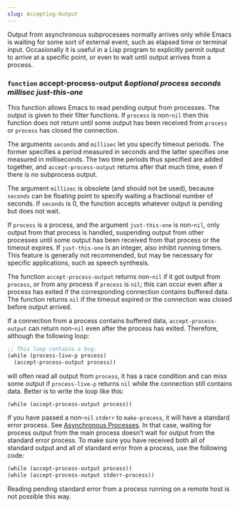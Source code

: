 ```yaml
---
slug: Accepting-Output
---
```


Output from asynchronous subprocesses normally arrives only while Emacs is waiting for some sort of external event, such as elapsed time or terminal input. Occasionally it is useful in a Lisp program to explicitly permit output to arrive at a specific point, or even to wait until output arrives from a process.

### <span className="tag function">`function`</span> **accept-process-output** *\&optional process seconds millisec just-this-one*

This function allows Emacs to read pending output from processes. The output is given to their filter functions. If `process` is non-`nil` then this function does not return until some output has been received from `process` or `process` has closed the connection.

The arguments `seconds` and `millisec` let you specify timeout periods. The former specifies a period measured in seconds and the latter specifies one measured in milliseconds. The two time periods thus specified are added together, and `accept-process-output` returns after that much time, even if there is no subprocess output.

The argument `millisec` is obsolete (and should not be used), because `seconds` can be floating point to specify waiting a fractional number of seconds. If `seconds` is 0, the function accepts whatever output is pending but does not wait.

If `process` is a process, and the argument `just-this-one` is non-`nil`, only output from that process is handled, suspending output from other processes until some output has been received from that process or the timeout expires. If `just-this-one` is an integer, also inhibit running timers. This feature is generally not recommended, but may be necessary for specific applications, such as speech synthesis.

The function `accept-process-output` returns non-`nil` if it got output from `process`, or from any process if `process` is `nil`; this can occur even after a process has exited if the corresponding connection contains buffered data. The function returns `nil` if the timeout expired or the connection was closed before output arrived.

If a connection from a process contains buffered data, `accept-process-output` can return non-`nil` even after the process has exited. Therefore, although the following loop:

```lisp
;; This loop contains a bug.
(while (process-live-p process)
  (accept-process-output process))
```

will often read all output from `process`, it has a race condition and can miss some output if `process-live-p` returns `nil` while the connection still contains data. Better is to write the loop like this:

```lisp
(while (accept-process-output process))
```

If you have passed a non-`nil` `stderr` to `make-process`, it will have a standard error process. See [Asynchronous Processes](Asynchronous-Processes). In that case, waiting for process output from the main process doesn’t wait for output from the standard error process. To make sure you have received both all of standard output and all of standard error from a process, use the following code:

```lisp
(while (accept-process-output process))
(while (accept-process-output stderr-process))
```

Reading pending standard error from a process running on a remote host is not possible this way.
